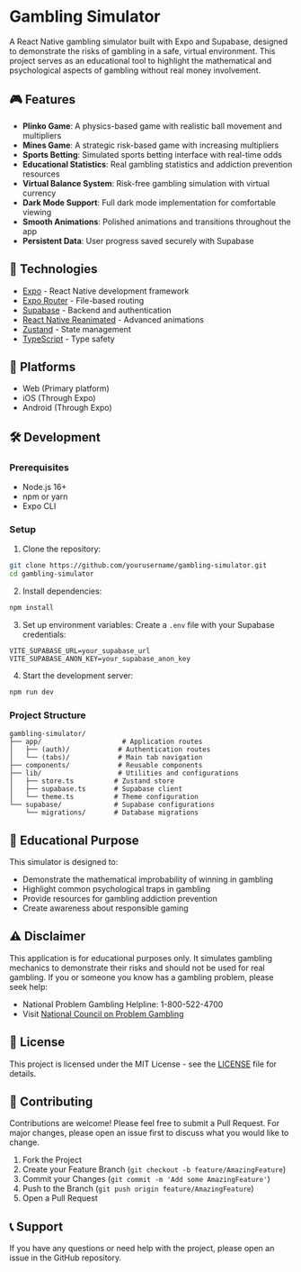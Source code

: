 # Gambling Simulator

A React Native gambling simulator built with Expo and Supabase, designed to demonstrate the risks of gambling in a safe, virtual environment. This project serves as an educational tool to highlight the mathematical and psychological aspects of gambling without real money involvement.

## 🎮 Features

- **Plinko Game**: A physics-based game with realistic ball movement and multipliers
- **Mines Game**: A strategic risk-based game with increasing multipliers
- **Sports Betting**: Simulated sports betting interface with real-time odds
- **Educational Statistics**: Real gambling statistics and addiction prevention resources
- **Virtual Balance System**: Risk-free gambling simulation with virtual currency
- **Dark Mode Support**: Full dark mode implementation for comfortable viewing
- **Smooth Animations**: Polished animations and transitions throughout the app
- **Persistent Data**: User progress saved securely with Supabase

## 🚀 Technologies

- [Expo](https://expo.dev/) - React Native development framework
- [Expo Router](https://docs.expo.dev/router/introduction/) - File-based routing
- [Supabase](https://supabase.com/) - Backend and authentication
- [React Native Reanimated](https://docs.swmansion.com/react-native-reanimated/) - Advanced animations
- [Zustand](https://github.com/pmndrs/zustand) - State management
- [TypeScript](https://www.typescriptlang.org/) - Type safety

## 📱 Platforms

- Web (Primary platform)
- iOS (Through Expo)
- Android (Through Expo)

## 🛠️ Development

### Prerequisites

- Node.js 16+
- npm or yarn
- Expo CLI

### Setup

1. Clone the repository:
```bash
git clone https://github.com/yourusername/gambling-simulator.git
cd gambling-simulator
```

2. Install dependencies:
```bash
npm install
```

3. Set up environment variables:
Create a `.env` file with your Supabase credentials:
```
VITE_SUPABASE_URL=your_supabase_url
VITE_SUPABASE_ANON_KEY=your_supabase_anon_key
```

4. Start the development server:
```bash
npm run dev
```

### Project Structure

```
gambling-simulator/
├── app/                    # Application routes
│   ├── (auth)/            # Authentication routes
│   └── (tabs)/            # Main tab navigation
├── components/            # Reusable components
├── lib/                   # Utilities and configurations
│   ├── store.ts          # Zustand store
│   ├── supabase.ts       # Supabase client
│   └── theme.ts          # Theme configuration
└── supabase/             # Supabase configurations
    └── migrations/       # Database migrations
```

## 🎯 Educational Purpose

This simulator is designed to:
- Demonstrate the mathematical improbability of winning in gambling
- Highlight common psychological traps in gambling
- Provide resources for gambling addiction prevention
- Create awareness about responsible gaming

## ⚠️ Disclaimer

This application is for educational purposes only. It simulates gambling mechanics to demonstrate their risks and should not be used for real gambling. If you or someone you know has a gambling problem, please seek help:

- National Problem Gambling Helpline: 1-800-522-4700
- Visit [National Council on Problem Gambling](https://www.ncpgambling.org/)

## 📄 License

This project is licensed under the MIT License - see the [LICENSE](LICENSE) file for details.

## 🤝 Contributing

Contributions are welcome! Please feel free to submit a Pull Request. For major changes, please open an issue first to discuss what you would like to change.

1. Fork the Project
2. Create your Feature Branch (`git checkout -b feature/AmazingFeature`)
3. Commit your Changes (`git commit -m 'Add some AmazingFeature'`)
4. Push to the Branch (`git push origin feature/AmazingFeature`)
5. Open a Pull Request

## 📞 Support

If you have any questions or need help with the project, please open an issue in the GitHub repository.